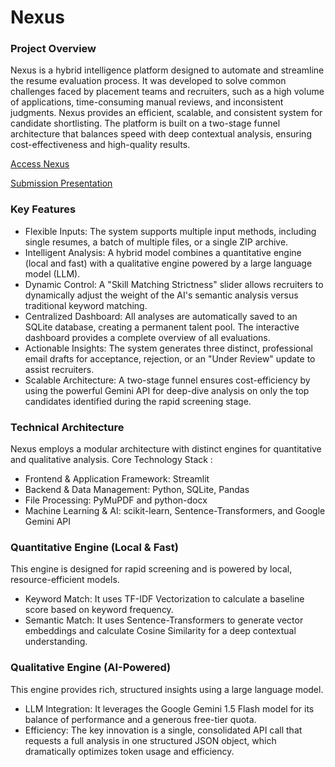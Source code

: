 # Nexus

### Project Overview
Nexus is a hybrid intelligence platform designed to automate and streamline the resume evaluation process. It was developed to solve common challenges faced by placement teams and recruiters, such as a high volume of applications, time-consuming manual reviews, and inconsistent judgments. Nexus provides an efficient, scalable, and consistent system for candidate shortlisting.
The platform is built on a two-stage funnel architecture that balances speed with deep contextual analysis, ensuring cost-effectiveness and high-quality results.

[Access Nexus](https://code4edtechnexus.streamlit.app/)


[Submission Presentation](https://drive.google.com/drive/u/0/folders/1OMRfNjBtfuVr_6cvzaEcLNDidRyPKBUt)

### Key Features
- Flexible Inputs: The system supports multiple input methods, including single resumes, a batch of multiple files, or a single ZIP archive.
- Intelligent Analysis: A hybrid model combines a quantitative engine (local and fast) with a qualitative engine powered by a large language model (LLM).
- Dynamic Control: A "Skill Matching Strictness" slider allows recruiters to dynamically adjust the weight of the AI's semantic analysis versus traditional keyword matching.
- Centralized Dashboard: All analyses are automatically saved to an SQLite database, creating a permanent talent pool. The interactive dashboard provides a complete overview of all evaluations.
- Actionable Insights: The system generates three distinct, professional email drafts for acceptance, rejection, or an "Under Review" update to assist recruiters.
- Scalable Architecture: A two-stage funnel ensures cost-efficiency by using the powerful Gemini API for deep-dive analysis on only the top candidates identified during the rapid screening stage.

### Technical Architecture
Nexus employs a modular architecture with distinct engines for quantitative and qualitative analysis.
Core Technology Stack : 
- Frontend & Application Framework: Streamlit 
- Backend & Data Management: Python, SQLite, Pandas 
- File Processing: PyMuPDF and python-docx 
- Machine Learning & AI: scikit-learn, Sentence-Transformers, and Google Gemini API 

### Quantitative Engine (Local & Fast)
This engine is designed for rapid screening and is powered by local, resource-efficient models.
- Keyword Match: It uses TF-IDF Vectorization to calculate a baseline score based on keyword frequency.
- Semantic Match: It uses Sentence-Transformers to generate vector embeddings and calculate Cosine Similarity for a deep contextual understanding.

### Qualitative Engine (AI-Powered)
This engine provides rich, structured insights using a large language model.
- LLM Integration: It leverages the Google Gemini 1.5 Flash model for its balance of performance and a generous free-tier quota.
- Efficiency: The key innovation is a single, consolidated API call that requests a full analysis in one structured JSON object, which dramatically optimizes token usage and efficiency.
